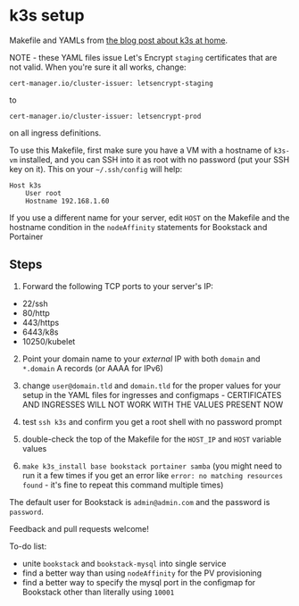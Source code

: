 # k3s setup

Makefile and YAMLs from [the blog post about k3s at home].


NOTE - these YAML files issue Let's Encrypt `staging` certificates that are not valid. When you're sure it all works, change:

```
cert-manager.io/cluster-issuer: letsencrypt-staging
```

to

```
cert-manager.io/cluster-issuer: letsencrypt-prod
```

on all ingress definitions.

To use this Makefile, first make sure you have a VM with a hostname of `k3s-vm` installed, and you can SSH into it as root with no password (put your SSH key on it). This on your `~/.ssh/config` will help:

```
Host k3s
    User root
    Hostname 192.168.1.60
```

If you use a different name for your server, edit `HOST` on the Makefile and the hostname condition in the `nodeAffinity` statements for Bookstack and Portainer

## Steps

1. Forward the following TCP ports to your server's IP:

- 22/ssh
- 80/http
- 443/https
- 6443/k8s
- 10250/kubelet

2. Point your domain name to your _external_ IP with both `domain` and `*.domain` A records (or AAAA for IPv6)

3. change `user@domain.tld` and `domain.tld` for the proper values for your setup in the YAML files for ingresses and configmaps - CERTIFICATES AND INGRESSES WILL NOT WORK WITH THE VALUES PRESENT NOW

4. test `ssh k3s` and confirm you get a root shell with no password prompt

5. double-check the top of the Makefile for the `HOST_IP` and `HOST` variable values

6. `make k3s_install base bookstack portainer samba` (you might need to run it a few times if you get an error like `error: no matching resources found` - it's fine to repeat this command multiple times)

The default user for Bookstack is `admin@admin.com` and the password is `password`.

Feedback and pull requests welcome!

To-do list:

- unite `bookstack` and `bookstack-mysql` into single service
- find a better way than using `nodeAffinity` for the PV provisioning
- find a better way to specify the mysql port in the configmap for Bookstack other than literally using `10001`


[the blog post about k3s at home]: https://blog.nootch.net/post/kubernetes-at-home-with-k3s/
